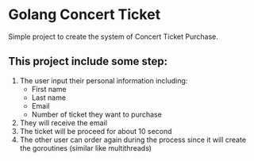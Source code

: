 # Golang Concert Ticket

Simple project to create the system of Concert Ticket Purchase.

## This project include some step:
1. The user input their personal information including:
   - First name
   - Last name
   - Email
   - Number of ticket they want to purchase
2. They will receive the email
3. The ticket will be proceed for about 10 second
4. The other user can order again during the process since it will create the goroutines (similar like multithreads)
   
